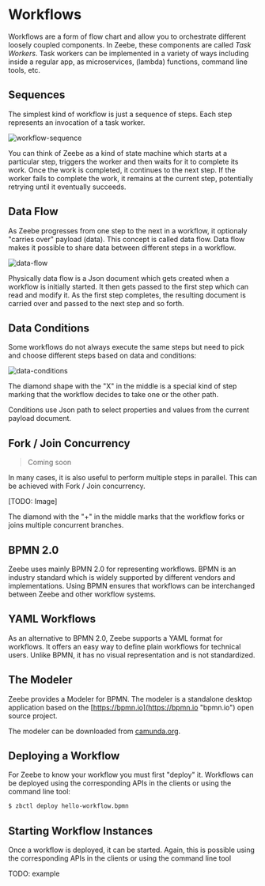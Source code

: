 # Workflows

Workflows are a form of flow chart and allow you to orchestrate different loosely coupled components. In Zeebe, these components are called _Task Workers_. Task workers can be implemented in a variety of ways including inside a regular app, as microservices, \(lambda\) functions, command line tools, etc.

## Sequences

The simplest kind of workflow is just a sequence of steps. Each step represents an invocation of a task worker.

![workflow-sequence](/basics/workflow-sequence.png)

You can think of Zeebe as a kind of state machine which starts at a particular step, triggers the worker and then waits for it to complete its work. Once the work is completed, it continues to the next step. If the worker fails to complete the work, it remains at the current step, potentially retrying until it eventually succeeds.

## Data Flow

As Zeebe progresses from one step to the next in a workflow, it optionaly "carries over" payload \(data\). This concept is called data flow. Data flow makes it possible to share data between different steps in a workflow.

![data-flow](/basics/workflow-data-flow.png)

Physically data flow is a Json document which gets created when a workflow is initially started. It then gets passed to the first step which can read and modify it. As the first step completes, the resulting document is carried over and passed to the next step and so forth.

## Data Conditions

Some workflows do not always execute the same steps but need to pick and choose different steps based on data and conditions:

![data-conditions](/basics/workflow-conditions.png)

The diamond shape with the "X" in the middle is a special kind of step marking that the workflow decides to take one or the other path.

Conditions use Json path to select properties and values from the current payload document.

## Fork / Join Concurrency

> Coming soon

In many cases, it is also useful to perform multiple steps in parallel. This can be achieved with Fork / Join concurrency.

\[TODO: Image\]

The diamond with the "+" in the middle marks that the workflow forks or joins multiple concurrent branches.

## BPMN 2.0

Zeebe uses mainly BPMN 2.0 for representing workflows. BPMN is an industry standard which is widely supported by different vendors and implementations. Using BPMN ensures that workflows can be interchanged between Zeebe and other workflow systems.

## YAML Workflows

As an alternative to BPMN 2.0, Zeebe supports a YAML format for workflows. It offers an easy way to define plain workflows for technical users. Unlike BPMN, it has no visual representation and is not standardized.

## The Modeler

Zeebe provides a Modeler for BPMN. The modeler is a standalone desktop application based on the [https://bpmn.io](https://bpmn.io "bpmn.io") open source project.

The modeler can be downloaded from [camunda.org](https://camunda.org/bpmn/tool/).

## Deploying a Workflow

For Zeebe to know your workflow you must first "deploy" it. Workflows can be deployed using the corresponding APIs in the clients or using the command line tool:

```bash
$ zbctl deploy hello-workflow.bpmn
```

## Starting Workflow Instances

Once a workflow is deployed, it can be started. Again, this is possible using the corresponding APIs in the clients or using the command line tool

TODO: example
